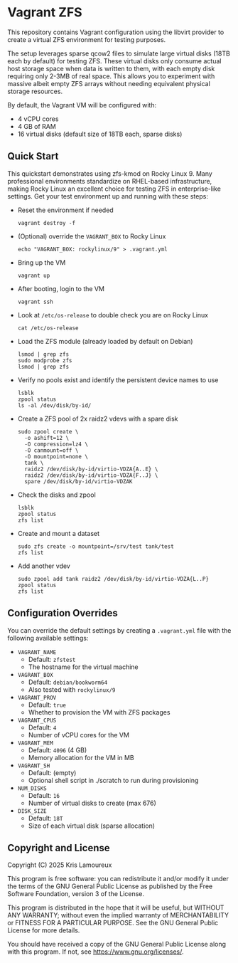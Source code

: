 # Vagrant ZFS

This repository contains Vagrant configuration using the libvirt provider to
create a virtual ZFS environment for testing purposes.

The setup leverages sparse qcow2 files to simulate large virtual disks
(18TB each by default) for testing ZFS. These virtual disks only consume actual
host storage space when data is written to them, with each empty disk requiring
only 2-3MB of real space. This allows you to experiment with massive albeit
empty ZFS arrays without needing equivalent physical storage resources.

By default, the Vagrant VM will be configured with:

- 4 vCPU cores
- 4 GB of RAM
- 16 virtual disks (default size of 18TB each, sparse disks)

## Quick Start

This quickstart demonstrates using zfs-kmod on Rocky Linux 9. Many professional
environments standardize on RHEL-based infrastructure, making Rocky Linux an
excellent choice for testing ZFS in enterprise-like settings. Get your test
environment up and running with these steps:

- Reset the environment if needed
  ```
  vagrant destroy -f
  ```
- (Optional) override the `VAGRANT_BOX` to Rocky Linux
  ```
  echo "VAGRANT_BOX: rockylinux/9" > .vagrant.yml
  ```
- Bring up the VM
  ```
  vagrant up
  ```
- After booting, login to the VM
  ```
  vagrant ssh
  ```
- Look at `/etc/os-release` to double check you are on Rocky Linux
  ```
  cat /etc/os-release
  ```
- Load the ZFS module (already loaded by default on Debian)
  ```
  lsmod | grep zfs
  sudo modprobe zfs
  lsmod | grep zfs
  ```
- Verify no pools exist and identify the persistent device names to use

  ```
  lsblk
  zpool status
  ls -al /dev/disk/by-id/
  ```

- Create a ZFS pool of 2x raidz2 vdevs with a spare disk
  ```
  sudo zpool create \
    -o ashift=12 \
    -O compression=lz4 \
    -O canmount=off \
    -O mountpoint=none \
    tank \
    raidz2 /dev/disk/by-id/virtio-VDZA{A..E} \
    raidz2 /dev/disk/by-id/virtio-VDZA{F..J} \
    spare /dev/disk/by-id/virtio-VDZAK
  ```
- Check the disks and zpool
  ```
  lsblk
  zpool status
  zfs list
  ```
- Create and mount a dataset
  ```
  sudo zfs create -o mountpoint=/srv/test tank/test
  zfs list
  ```
- Add another vdev
  ```
  sudo zpool add tank raidz2 /dev/disk/by-id/virtio-VDZA{L..P}
  zpool status
  zfs list
  ```

## Configuration Overrides

You can override the default settings by creating a `.vagrant.yml` file with
the following available settings:

- `VAGRANT_NAME`
  - Default: `zfstest`
  - The hostname for the virtual machine
- `VAGRANT_BOX`
  - Default: `debian/bookworm64`
  - Also tested with `rockylinux/9`
- `VAGRANT_PROV`
  - Default: `true`
  - Whether to provision the VM with ZFS packages
- `VAGRANT_CPUS`
  - Default: `4`
  - Number of vCPU cores for the VM
- `VAGRANT_MEM`
  - Default: `4096` (4 GB)
  - Memory allocation for the VM in MB
- `VAGRANT_SH`
  - Default: (empty)
  - Optional shell script in ./scratch to run during provisioning
- `NUM_DISKS`
  - Default: `16`
  - Number of virtual disks to create (max 676)
- `DISK_SIZE`
  - Default: `18T`
  - Size of each virtual disk (sparse allocation)

## Copyright and License

Copyright (C) 2025 Kris Lamoureux

This program is free software: you can redistribute it and/or modify it under
the terms of the GNU General Public License as published by the Free Software
Foundation, version 3 of the License.

This program is distributed in the hope that it will be useful, but WITHOUT ANY
WARRANTY; without even the implied warranty of MERCHANTABILITY or FITNESS FOR A
PARTICULAR PURPOSE. See the GNU General Public License for more details.

You should have received a copy of the GNU General Public License along with
this program. If not, see <https://www.gnu.org/licenses/>.
